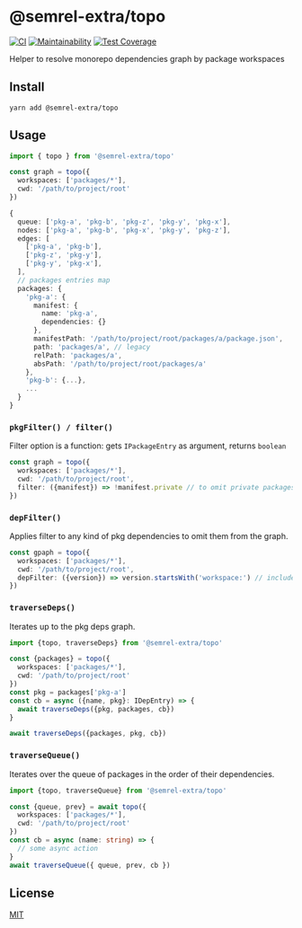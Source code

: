 # @semrel-extra/topo

[![CI](https://github.com/semrel-extra/topo/workflows/CI/badge.svg)](https://github.com/semrel-extra/topo/actions)
[![Maintainability](https://api.codeclimate.com/v1/badges/48b31cd38b905b729beb/maintainability)](https://codeclimate.com/github/semrel-extra/topo/maintainability)
[![Test Coverage](https://api.codeclimate.com/v1/badges/48b31cd38b905b729beb/test_coverage)](https://codeclimate.com/github/semrel-extra/topo/test_coverage)

Helper to resolve monorepo dependencies graph by package workspaces

## Install
```shell
yarn add @semrel-extra/topo
```

## Usage
```ts
import { topo } from '@semrel-extra/topo'

const graph = topo({
  workspaces: ['packages/*'],
  cwd: '/path/to/project/root'
})

{
  queue: ['pkg-a', 'pkg-b', 'pkg-z', 'pkg-y', 'pkg-x'],
  nodes: ['pkg-a', 'pkg-b', 'pkg-x', 'pkg-y', 'pkg-z'],
  edges: [
    ['pkg-a', 'pkg-b'],
    ['pkg-z', 'pkg-y'],
    ['pkg-y', 'pkg-x'],
  ],
  // packages entries map
  packages: {
    'pkg-a': {
      manifest: {
        name: 'pkg-a',
        dependencies: {}
      },
      manifestPath: '/path/to/project/root/packages/a/package.json',
      path: 'packages/a', // legacy
      relPath: 'packages/a',
      absPath: '/path/to/project/root/packages/a'
    },
    'pkg-b': {...},
    ...
  }
}
```

### `pkgFilter() / filter()`
Filter option is a function: gets `IPackageEntry` as argument, returns `boolean`
```ts
const graph = topo({
  workspaces: ['packages/*'],
  cwd: '/path/to/project/root',
  filter: ({manifest}) => !manifest.private // to omit private packages from graph
})
```

### `depFilter()`
Applies filter to any kind of pkg dependencies to omit them from the graph.
```ts
const gpaph = topo({
  workspaces: ['packages/*'],
  cwd: '/path/to/project/root',
  depFilter: ({version}) => version.startsWith('workspace:') // include only workspace deps
})
```

### `traverseDeps()`
Iterates up to the pkg deps graph.
```ts
import {topo, traverseDeps} from '@semrel-extra/topo'

const {packages} = topo({
  workspaces: ['packages/*'],
  cwd: '/path/to/project/root'
})
const pkg = packages['pkg-a']
const cb = async ({name, pkg}: IDepEntry) => {
  await traverseDeps({pkg, packages, cb})
}

await traverseDeps({packages, pkg, cb})
```

### `traverseQueue()`
Iterates over the queue of packages in the order of their dependencies.
```ts
import {topo, traverseQueue} from '@semrel-extra/topo'

const {queue, prev} = await topo({
  workspaces: ['packages/*'],
  cwd: '/path/to/project/root'
})
const cb = async (name: string) => {
  // some async action
}
await traverseQueue({ queue, prev, cb })
```

## License
[MIT](./LICENSE)
